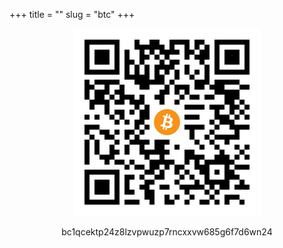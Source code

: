 +++
title = ""
slug = "btc"
+++

<p align="center" width="100%"><img src="https://github.com/emanuelboderash/website/blob/master/static/images/btc.png?raw=true"/></p>

<p style="text-align: center;">bc1qcektp24z8lzvpwuzp7rncxxvw685g6f7d6wn24</p>